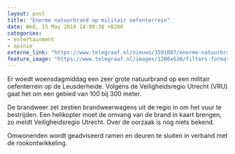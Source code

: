 ```yaml
---
layout: post
title: "Enorme natuurbrand op militair oefenterrein"
date: Wed, 15 May 2019 14:09:38 +0200
categories: 
- entertainment 
- opinie 
externe_link: "https://www.telegraaf.nl/nieuws/3591007/enorme-natuurbrand-op-militair-oefenterrein"
feature_image: "https://www.telegraaf.nl/images/1200x630/filters:format(jpeg):quality(80)/cdn-kiosk-api.telegraaf.nl/427b879c-7711-11e9-a6fc-02c309bc01c1.jpg"
---
```


<p class="intro">Er woedt woensdagmiddag een zeer grote natuurbrand op een militair oefenterrein op de Leusderheide. Volgens de Veiligheidsregio Utrecht (VRU) gaat het om een gebied van 100 bij 300 meter.</p> <p>De brandweer zet zestien brandweerwagens uit de regio in om het vuur te bestrijden. Een helikopter moet de omvang van de brand in kaart brengen, zo meldt Veiligheidsregio Utrecht. Over de oorzaak is nog niets bekend.</p><p>Omwonenden wordt geadviseerd ramen en deuren te sluiten in verband met de rookontwikkeling.</p>

